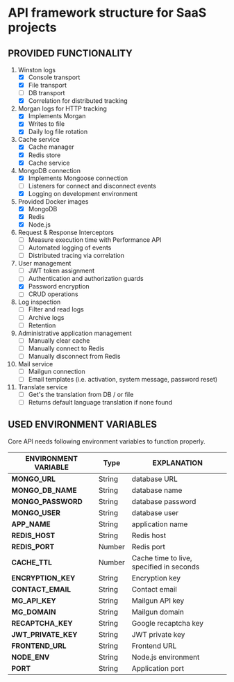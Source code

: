 # API framework structure for SaaS projects

## PROVIDED FUNCTIONALITY

1. Winston logs
   - [x] Console transport
   - [x] File transport
   - [ ] DB transport
   - [x] Correlation for distributed tracking
2. Morgan logs for HTTP tracking
   - [x] Implements Morgan
   - [x] Writes to file
   - [x] Daily log file rotation
3. Cache service
   - [x] Cache manager
   - [x] Redis store
   - [x] Cache service
4. MongoDB connection
   - [x] Implements Mongoose connection
   - [ ] Listeners for connect and disconnect events
   - [x] Logging on development environment
5. Provided Docker images
   - [x] MongoDB
   - [x] Redis
   - [x] Node.js
6. Request & Response Interceptors
   - [ ] Measure execution time with Performance API
   - [ ] Automated logging of events
   - [ ] Distributed tracing via correlation
7. User management
   - [ ] JWT token assignment
   - [ ] Authentication and authorization guards
   - [x] Password encryption
   - [ ] CRUD operations
8. Log inspection
   - [ ] Filter and read logs
   - [ ] Archive logs
   - [ ] Retention
9. Administrative application management
   - [ ] Manually clear cache
   - [ ] Manually connect to Redis
   - [ ] Manually disconnect from Redis
10. Mail service
    - [ ] Mailgun connection
    - [ ] Email templates (i.e. activation, system message, password reset)
11. Translate service
    - [ ] Get's the translation from DB / or file
    - [ ] Returns default language translation if none found

## USED ENVIRONMENT VARIABLES

Core API needs following environment variables to function properly.

| **ENVIRONMENT VARIABLE** | Type   | EXPLANATION                              |
| ------------------------ | ------ | ---------------------------------------- |
| **MONGO_URL**            | String | database URL                             |
| **MONGO_DB_NAME**        | String | database name                            |
| **MONGO_PASSWORD**       | String | database password                        |
| **MONGO_USER**           | String | database user                            |
| **APP_NAME**             | String | application name                         |
| **REDIS_HOST**           | String | Redis host                               |
| **REDIS_PORT**           | Number | Redis port                               |
| **CACHE_TTL**            | Number | Cache time to live, specified in seconds |
| **ENCRYPTION_KEY**       | String | Encryption key                           |
| **CONTACT_EMAIL**        | String | Contact email                            |
| **MG_API_KEY**           | String | Mailgun API key                          |
| **MG_DOMAIN**            | String | Mailgun domain                           |
| **RECAPTCHA_KEY**        | String | Google recaptcha key                     |
| **JWT_PRIVATE_KEY**      | String | JWT private key                          |
| **FRONTEND_URL**         | String | Frontend URL                             |
| **NODE_ENV**             | String | Node.js environment                      |
| **PORT**                 | String | Application port                         |
